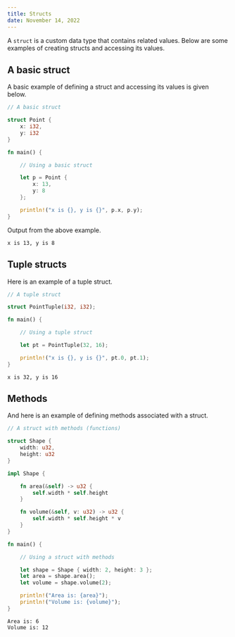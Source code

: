 ```yaml
---
title: Structs
date: November 14, 2022
---
```


A `struct` is a custom data type that contains related values. Below are some examples of creating structs and accessing its values.

## A basic struct

A basic example of defining a struct and accessing its values is given below.

```rust
// A basic struct

struct Point {
    x: i32,
    y: i32
}

fn main() {

    // Using a basic struct

    let p = Point {
        x: 13,
        y: 8
    };

    println!("x is {}, y is {}", p.x, p.y);
}
```

Output from the above example.

```
x is 13, y is 8
```

## Tuple structs

Here is an example of a tuple struct.

```rust
// A tuple struct

struct PointTuple(i32, i32);

fn main() {

    // Using a tuple struct

    let pt = PointTuple(32, 16);

    println!("x is {}, y is {}", pt.0, pt.1);
}
```

```
x is 32, y is 16
```

## Methods

And here is an example of defining methods associated with a struct.

```rust
// A struct with methods (functions)

struct Shape {
    width: u32,
    height: u32
}

impl Shape {

    fn area(&self) -> u32 {
        self.width * self.height
    }

    fn volume(&self, v: u32) -> u32 {
        self.width * self.height * v
    }
}

fn main() {

    // Using a struct with methods

    let shape = Shape { width: 2, height: 3 };
    let area = shape.area();
    let volume = shape.volume(2);

    println!("Area is: {area}");
    println!("Volume is: {volume}");
}
```

```
Area is: 6
Volume is: 12
```
